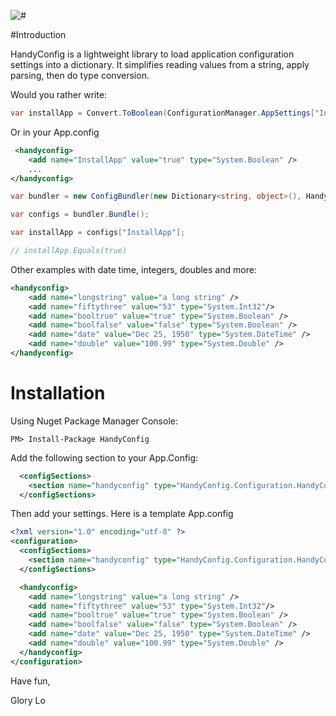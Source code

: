 ![#](https://img.shields.io/nuget/v/handyconfig.svg?style=flat)</div>
<br/>


#Introduction

HandyConfig is a lightweight library to load application configuration settings into a dictionary.  It simplifies reading values from a string, apply parsing, then do type conversion.

Would you rather write:  

```csharp
var installApp = Convert.ToBoolean(ConfigurationManager.AppSettings["InstallApp"])
```

Or in your App.config

```xml
 <handyconfig>
    <add name="InstallApp" value="true" type="System.Boolean" /> 
    ...
</handyconfig>
```

```csharp     
var bundler = new ConfigBundler(new Dictionary<string, object>(), HandyConfigSection.Settings);

var configs = bundler.Bundle();

var installApp = configs["InstallApp"];

// installApp.Equals(true)
```

Other examples with date time, integers, doubles and more:
```xml
<handyconfig>
    <add name="longstring" value="a long string" />
    <add name="fiftythree" value="53" type="System.Int32"/>
    <add name="booltrue" value="true" type="System.Boolean" />
    <add name="boolfalse" value="false" type="System.Boolean" />
    <add name="date" value="Dec 25, 1950" type="System.DateTime" />
    <add name="double" value="100.99" type="System.Double" />
</handyconfig>
```
# Installation

Using Nuget Package Manager Console:

```
PM> Install-Package HandyConfig
```

Add the following section to your App.Config:

```xml
  <configSections>
    <section name="handyconfig" type="HandyConfig.Configuration.HandyConfigSection, HandyConfig"/>
  </configSections>
```

Then add your settings.  Here is a template App.config

```xml
<?xml version="1.0" encoding="utf-8" ?>
<configuration>
  <configSections>
    <section name="handyconfig" type="HandyConfig.Configuration.HandyConfigSection, HandyConfig"/>
  </configSections>

  <handyconfig>
    <add name="longstring" value="a long string" />
    <add name="fiftythree" value="53" type="System.Int32"/>
    <add name="booltrue" value="true" type="System.Boolean" />
    <add name="boolfalse" value="false" type="System.Boolean" />
    <add name="date" value="Dec 25, 1950" type="System.DateTime" />
    <add name="double" value="100.99" type="System.Double" />
  </handyconfig>
</configuration>

```

Have fun,


Glory Lo


